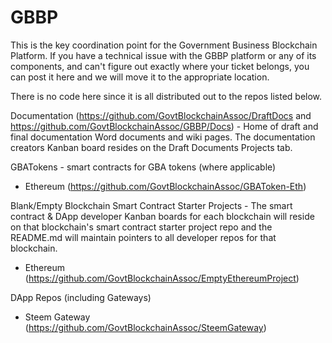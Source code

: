 # GBBP
This is the key coordination point for the Government Business Blockchain Platform.  If you have a technical issue with the GBBP platform or any of its components, and can't figure out exactly where your ticket belongs, you can post it here and we will move it to the appropriate location. 

There is no code here since it is all distributed out to the repos listed below.

Documentation (https://github.com/GovtBlockchainAssoc/DraftDocs and https://github.com/GovtBlockchainAssoc/GBBP/Docs) - Home of draft and final documentation Word documents and wiki pages.  The documentation creators Kanban board resides on the Draft Documents Projects tab.

GBATokens - smart contracts for GBA tokens (where applicable)
 * Ethereum (https://github.com/GovtBlockchainAssoc/GBAToken-Eth)
  
Blank/Empty Blockchain Smart Contract Starter Projects - The smart contract & DApp developer Kanban boards for each blockchain will reside on that blockchain's smart contract starter project repo and the README.md will maintain pointers to all developer repos for that blockchain.
  * Ethereum (https://github.com/GovtBlockchainAssoc/EmptyEthereumProject)
  
DApp Repos (including Gateways)
  * Steem Gateway (https://github.com/GovtBlockchainAssoc/SteemGateway)

